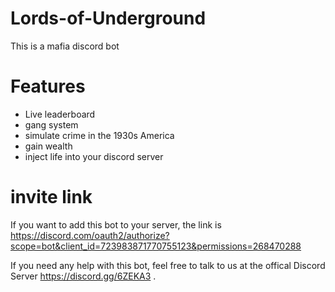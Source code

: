 # Lords-of-Underground
This is a mafia discord bot
# Features
- Live leaderboard
- gang system
- simulate crime in the 1930s America
- gain wealth
- inject life into your discord server

# invite link
If you want to add this bot to your server, the link is https://discord.com/oauth2/authorize?scope=bot&client_id=723983871770755123&permissions=268470288

If you need any help with this bot, feel free to talk to us at the offical Discord Server https://discord.gg/6ZEKA3 .

